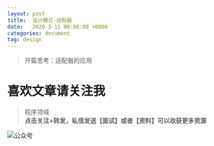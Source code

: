 ```yaml
---
layout: post
title:  设计模式-适配器
date:   2020-3-11 00:00:00 +0800
categories: document
tag: design
---
```


>开篇思考：适配器的应用



# 喜欢文章请关注我  
  
> 程序领域  
**点击关注+转发，私信发送【面试】或者【资料】可以收获更多资源**

![公众号](https://torgor.github.io/styles/images/my-public-ma.png)









